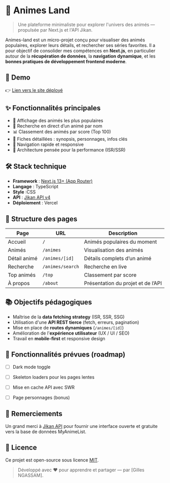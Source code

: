 # 🌸 Animes Land

> Une plateforme minimaliste pour explorer l'univers des animés — propulsée par Next.js et l'API Jikan.

Animes-land est un micro-projet conçu pour visualiser des animés populaires, explorer leurs détails, et rechercher ses séries favorites. Il a pour objectif de consolider mes compétences en **Next.js**, en particulier autour de la **récupération de données**, la **navigation dynamique**, et les **bonnes pratiques de développement frontend moderne**.



## 🚀 Demo

👉 [Lien vers le site déployé](https://animes-land.gilles-ngassam.com)


## ✨ Fonctionnalités principales

- 🎥 Affichage des animés les plus populaires
- 🔎 Recherche en direct d’un animé par nom
- 📊 Classement des animés par score (Top 100)
- 📄 Fiches détaillées : synopsis, personnages, infos clés
- 🧭 Navigation rapide et responsive
- 🧠 Architecture pensée pour la performance (ISR/SSR)


## 🛠️ Stack technique

- **Framework** : [Next.js 13+ (App Router)](https://nextjs.org/)
- **Langage** : TypeScript
- **Style** :CSS
- **API** : [Jikan API v4](https://docs.api.jikan.moe/)
- **Déploiement** : Vercel


## 📁 Structure des pages

| Page | URL | Description |
|------|-----|-------------|
| Accueil | `/` | Animés populaires du moment |
| Animés | `/animes` | Visualisation des animés |
| Détail animé | `/animes/[id]` | Détails complets d’un animé |
| Recherche | `/animes/search` | Recherche en live |
| Top animés | `/top` | Classement par score |
| À propos | `/about` | Présentation du projet et de l’API |


## 📚 Objectifs pédagogiques

- Maîtrise de la **data fetching strategy** (ISR, SSR, SSG)
- Utilisation d'une **API REST tierce** (fetch, erreurs, pagination)
- Mise en place de **routes dynamiques** (`/animes/[id]`)
- Amélioration de l'**expérience utilisateur** (UX / UI / SEO)
- Travail en **mobile-first** et responsive design


## 🧪 Fonctionnalités prévues (roadmap)

- [ ] Dark mode toggle
- [ ] Skeleton loaders pour les pages lentes
- [ ] Mise en cache API avec SWR
- [ ] Page personnages (bonus)


## 🙏 Remerciements

Un grand merci à [Jikan API](https://docs.api.jikan.moe/) pour fournir une interface ouverte et gratuite vers la base de données MyAnimeList.


## 📜 Licence

Ce projet est open-source sous licence [MIT](LICENSE).



> Développé avec ❤️ pour apprendre et partager — par [Gilles NGASSAM].
